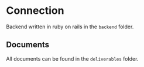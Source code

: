 # Connection

Backend written in ruby on rails in the `backend` folder.

## Documents
All documents can be found in the `deliverables` folder.
